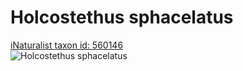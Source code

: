 
Holcostethus sphacelatus
========================
  
[iNaturalist taxon id: 560146](https://www.inaturalist.org/taxa/560146)  
![Holcostethus sphacelatus](https://inaturalist-open-data.s3.amazonaws.com/photos/131742218/medium.jpeg)